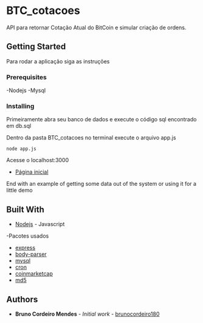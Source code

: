 # BTC_cotacoes

API para retornar Cotação Atual do BitCoin e simular criação de ordens.

## Getting Started

Para rodar a aplicação siga as instruções

### Prerequisites

-Nodejs
-Mysql 

### Installing

Primeiramente abra seu banco de dados e execute o código sql encontrado em db.sql

Dentro da pasta BTC_cotacoes no terminal execute o arquivo app.js

```
node app.js
```

Acesse o localhost:3000

* [Página inicial](http://localhost:3000/) 

End with an example of getting some data out of the system or using it for a little demo

## Built With

* [Nodejs](https://nodejs.org/) - Javascript

-Pacotes usados

* [express](https://maven.apache.org/) 
* [body-parser](https://www.npmjs.com/package/body-parser) 
* [mysql](https://www.npmjs.com/package/mysql)
* [cron](https://www.npmjs.com/package/cron)
* [coinmarketcap](https://www.npmjs.com/package/coinmarketcap)
* [md5](https://www.npmjs.com/package/md5)

## Authors

* **Bruno Cordeiro Mendes** - *Initial work* - [brunocordeiro180](https://github.com/brunocordeiro180)
